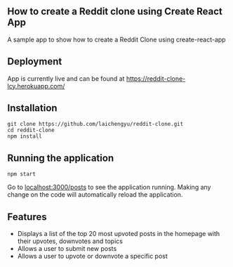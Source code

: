 ## How to create a Reddit clone using Create React App
A sample app to show how to create a Reddit Clone using create-react-app

## Deployment
App is currently live and can be found at https://reddit-clone-lcy.herokuapp.com/

## Installation
```
git clone https://github.com/laichengyu/reddit-clone.git
cd reddit-clone
npm install
```

## Running the application
```
npm start
```
Go to [localhost:3000/posts](http://localhost:3000/posts) to see the application running. Making any change on the code will automatically reload the application.

## Features
* Displays a list of the top 20 most upvoted posts in the homepage with their upvotes, downvotes and topics
* Allows a user to submit new posts
* Allows a user to upvote or downvote a specific post
